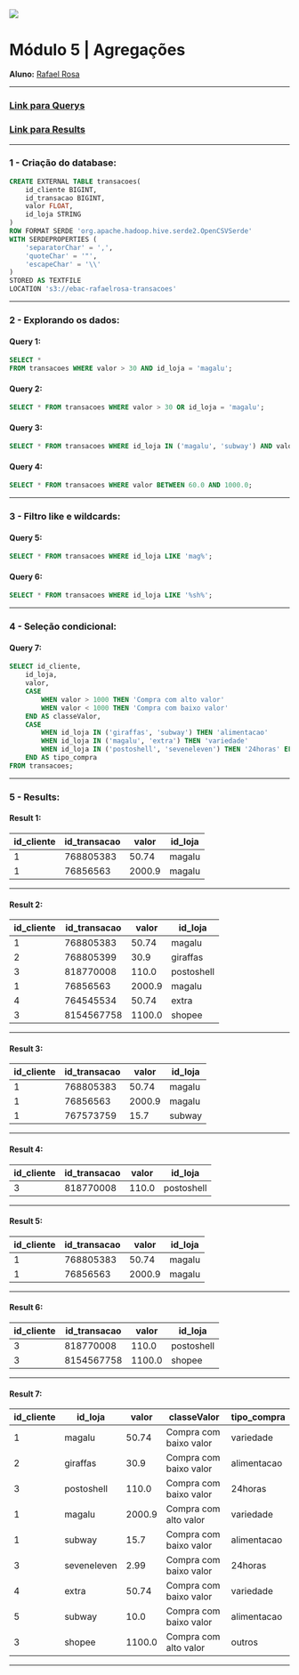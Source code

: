 [![](https://raw.githubusercontent.com/raafarosa/Ebac_Data_Scientist_General/main/utilities/newebac_logo_black_half.png)](https://github.com/raafarosa/Ebac_SQL_for_Data_Analysis)
---
# **Módulo 5** | Agregações

**Aluno:** [Rafael Rosa](https://www.linkedin.com/in/rafael-rosa-alves/)<br>

---

### [Link para Querys](https://github.com/raafarosa/Ebac_SQL_for_Data_Analysis/tree/main/Module%204%20-%20Filtragem%20e%20sele%C3%A7%C3%A3o%20condicional/Query) <br>
### [Link para Results](https://github.com/raafarosa/Ebac_SQL_for_Data_Analysis/tree/main/Module%204%20-%20Filtragem%20e%20sele%C3%A7%C3%A3o%20condicional/Results)

---
### **1 - Criação do database**: <br>

```sql
CREATE EXTERNAL TABLE transacoes(
	id_cliente BIGINT,
	id_transacao BIGINT,
	valor FLOAT,
	id_loja STRING
)
ROW FORMAT SERDE 'org.apache.hadoop.hive.serde2.OpenCSVSerde'
WITH SERDEPROPERTIES (
	'separatorChar' = ',',
	'quoteChar' = '"',
	'escapeChar' = '\\'
)
STORED AS TEXTFILE
LOCATION 's3://ebac-rafaelrosa-transacoes'
```
---

### **2 - Explorando os dados**: <br>

#### **Query 1:**

```sql
SELECT *
FROM transacoes WHERE valor > 30 AND id_loja = 'magalu';
```
#### **Query 2:**
```sql
SELECT * FROM transacoes WHERE valor > 30 OR id_loja = 'magalu';
```
#### **Query 3:**
```sql
SELECT * FROM transacoes WHERE id_loja IN ('magalu', 'subway') AND valor > 10;
```

#### **Query 4:**
```sql
SELECT * FROM transacoes WHERE valor BETWEEN 60.0 AND 1000.0;
```
---

### **3 - Filtro like e wildcards**: <br>

#### **Query 5:** <br>
```sql
SELECT * FROM transacoes WHERE id_loja LIKE 'mag%';
```

#### **Query 6:** <br>
```sql
SELECT * FROM transacoes WHERE id_loja LIKE '%sh%';
```

---

### **4 - Seleção condicional**: <br>

#### **Query 7:** <br>
```sql
SELECT id_cliente,
	id_loja,
	valor,
	CASE
		WHEN valor > 1000 THEN 'Compra com alto valor'
		WHEN valor < 1000 THEN 'Compra com baixo valor'
	END AS classeValor,
	CASE
		WHEN id_loja IN ('giraffas', 'subway') THEN 'alimentacao'
		WHEN id_loja IN ('magalu', 'extra') THEN 'variedade'
		WHEN id_loja IN ('postoshell', 'seveneleven') THEN '24horas' ELSE 'outros'
	END AS tipo_compra
FROM transacoes;
```

---
### **5 - Results**: <br>

#### **Result 1:**
|id_cliente|id_transacao|valor |id_loja|
|----------|------------|------|-------|
|1         |768805383   |50.74 |magalu |
|1         |76856563    |2000.9|magalu |

----

#### **Result 2:**
|id_cliente|id_transacao|valor |id_loja|
|----------|------------|------|-------|
|1         |768805383   |50.74 |magalu |
|2         |768805399   |30.9  |giraffas|
|3         |818770008   |110.0 |postoshell|
|1         |76856563    |2000.9|magalu |
|4         |764545534   |50.74 |extra  |
|3         |8154567758  |1100.0|shopee |

---

#### **Result 3:**
|id_cliente|id_transacao|valor |id_loja|
|----------|------------|------|-------|
|1         |768805383   |50.74 |magalu |
|1         |76856563    |2000.9|magalu |
|1         |767573759   |15.7  |subway |

---

#### **Result 4:**
|id_cliente|id_transacao|valor |id_loja|
|----------|------------|------|-------|
|3         |818770008   |110.0 |postoshell|

---

#### **Result 5:**
|id_cliente|id_transacao|valor |id_loja|
|----------|------------|------|-------|
|1         |768805383   |50.74 |magalu |
|1         |76856563    |2000.9|magalu |

---

#### **Result 6:**
|id_cliente|id_transacao|valor |id_loja|
|----------|------------|------|-------|
|3         |818770008   |110.0 |postoshell|
|3         |8154567758  |1100.0|shopee |

---

#### **Result 7:**
|id_cliente|id_loja  |valor |classeValor|tipo_compra|
|----------|---------|------|-----------|-----------|
|1         |magalu   |50.74 |Compra com baixo valor|variedade  |
|2         |giraffas |30.9  |Compra com baixo valor|alimentacao|
|3         |postoshell|110.0 |Compra com baixo valor|24horas    |
|1         |magalu   |2000.9|Compra com alto valor|variedade  |
|1         |subway   |15.7  |Compra com baixo valor|alimentacao|
|3         |seveneleven|2.99  |Compra com baixo valor|24horas    |
|4         |extra    |50.74 |Compra com baixo valor|variedade  |
|5         |subway   |10.0  |Compra com baixo valor|alimentacao|
|3         |shopee   |1100.0|Compra com alto valor|outros     |

---